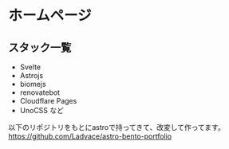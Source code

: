# ホームページ

## スタック一覧
- Svelte
- Astrojs
- biomejs
- renovatebot
- Cloudflare Pages
-  UnoCSS
など

以下のリポジトリをもとにastroで持ってきて、改変して作ってます。
https://github.com/Ladvace/astro-bento-portfolio